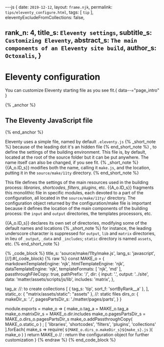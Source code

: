 ---js
{
  date:      `2019-12-12`,
  layout:    `frame.njk`,
  permalink: `tips/eleventy_configure.html`,
  tags:      [ `tip` ],
  eleventyExcludeFromCollections: false,

  rank_n:     4,
  title_s:    `Eleventy settings`,
  subtitle_s: `Customizing Eleventy`,
  abstract_s: `The main components of an Eleventy site build`,
  author_s:   `Octoxalis`,
}
---
[comment]: # (======== Post ========)
# Eleventy configuration

You can customize Eleventy starting file as you see fit.{ data--="page_intro" }

{% _anchor %}
## The Eleventy JavaScript file
{% end_anchor %}


Eleventy uses a simple file, named by default `.eleventy.js`
{% _short_note %}
because of the leading dot it's an hidden file
{% end_short_note %}
, to define the settings of the building environment. This file is, by default, located at the root of the source folder but it can be put anywhere. The name itself can also be changed, if you see fit.
{% _short_note %}
{{A_o.ID_s}} modifies both the name, calling it `make.js`, and the location, putting it in the `source/make/11ty` directory.
{% end_short_note %}


This file defines the settings of the main resources used in the building process: _libraries_, _shortcodes_, _filters_, _plugins_, etc. {{A_o.ID_s}} fragments this monolithic file in specific modules, each devoted to a part of the configuration, all located in the `source/make/11ty/` directory. The configuration object returned by the configuration/make file is important because it defines the location of the main components of the building process: the `input` and `output` directories, the templates processors, etc.


{{A_o.ID_s}} declares its own set of directories, modifying some of the default names and locations
{% _short_note %}
for instance, the leading underscore character is suppressed for `output`, `lib` and `matrix` directories, in lieu of `_output`, `_data` and `_includes`; `static` directory is named `assets`, etc.
{% end_short_note %}


{% _code_block %}
    title_s: 'source/make/11ty/make.js',
    lang_s: 'javascript',
[//]:#(_code_block)
{% raw %}
const MAKE_o =
{
  markdownTemplateEngine: 'njk',
  htmlTemplateEngine:     'njk',
  dataTemplateEngine:     'njk',
  templateFormats:        [ 'njk', 'md' ],
  passthroughFileCopy:    true,
  pathPrefix:             '/',
  dir:
  {
    input:    '.',
    output:   '../site',
    data:     'matter/assets/scripts/js/lib',
    includes: 'matrix',
  },

  tag_a:    //: to create collections
  [
    { tag_s: 'tip', sort_f: 'sortByRank__a' },
  ],
  static_o: { "matrix/assets/static": "assets" },    //: static files
  dirs_o:
  {
    makeDir_s:  './',
    pagesPartsDir_s: './matter/pages/parts',
  }
}

module.exports = make_o =>
{
  make_o.tag_a = MAKE_o.tag_a
  make_o.matrixDir_s = MAKE_o.dir.includes
  make_o.pagesPartsDir_s = MAKE_o.dirs_o.pagesPartsDir_s
  make_o.addPassthroughCopy( MAKE_o.static_o )
; [ 'libraries',
    'shortcodes',
    'filters',
    'plugins',
    'collections'
  ].forEach( make_s => require( `${MAKE_o.dirs_o.makeDir_s}${make_s}.js` )( make_o ) )
  return MAKE_o    // : return the configuration object for further customization
}
{% endraw %}
{% end_code_block %}


[comment]: # (======== Links ========)
